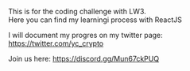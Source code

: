 This is for the coding challenge with LW3.  
Here you can find my learningi process with ReactJS

I will document my progres on my twitter page: https://twitter.com/yc_crypto

Join us here: https://discord.gg/Mun67ckPUQ
